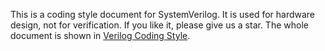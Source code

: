 This is a coding style document for SystemVerilog. It is used for hardware design, not for verification. If you like it, please give us a star. The whole document is shown in [Verilog Coding Style](https://verilogcodingstyle.readthedocs.io/en/latest/index.html).
